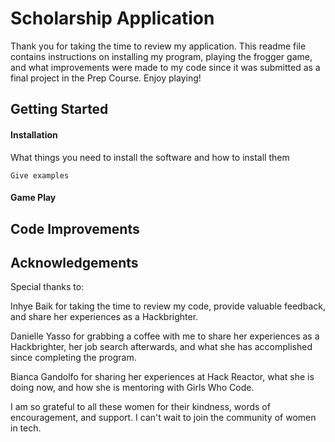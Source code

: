 # Scholarship Application 

Thank you for taking the time to review my application. This readme file contains instructions on installing my program, playing the frogger game, and what improvements were made to my code since it was submitted as a final project in the Prep Course. Enjoy playing! 

## Getting Started 

#### Installation

What things you need to install the software and how to install them

```
Give examples
```

#### Game Play



## Code Improvements



## Acknowledgements 
Special thanks to:  

Inhye Baik for taking the time to review my code, provide valuable feedback, and share her experiences as a Hackbrighter.  

Danielle Yasso for grabbing a coffee with me to share her experiences as a Hackbrighter, her job search afterwards, and what she has accomplished since completing the program. 

Bianca Gandolfo for sharing her experiences at Hack Reactor, what she is doing now, and how she is mentoring with Girls Who Code. 

I am so grateful to all these women for their kindness, words of encouragement, and support. I can't wait to join the community of women in tech. 
